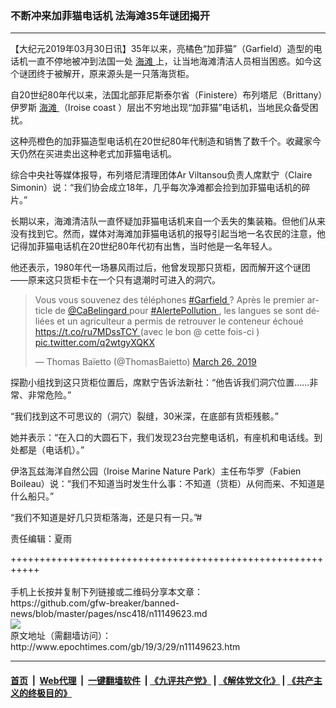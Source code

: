 ### 不断冲来加菲猫电话机 法海滩35年谜团揭开
------------------------

<p>
 【大纪元2019年03月30日讯】35年以来，亮橘色“加菲猫”（Garfield）造型的电话机一直不停地被冲到法国一处
 <a href="http://www.epochtimes.com/gb/tag/%E6%B5%B7%E6%BB%A9.html">
  海滩
 </a>
 上，让当地海滩清洁人员相当困惑。如今这个谜团终于被解开，原来源头是一只落海货柜。
</p>
<p>
 自20世纪80年代以来，法国北部菲尼斯泰尔省（Finistere）布列塔尼（Brittany）伊罗斯
 <a href="http://www.epochtimes.com/gb/tag/%E6%B5%B7%E6%BB%A9.html">
  海滩
 </a>
 （Iroise coast ）层出不穷地出现“加菲猫”电话机，当地民众备受困扰。
</p>
<p>
 这种亮橙色的加菲猫造型电话机在20世纪80年代制造和销售了数千个。收藏家今天仍然在买进卖出这种老式加菲猫电话机。
</p>
<p>
 综合中央社等媒体报导，布列塔尼清理团体Ar Viltansou负责人席默宁（Claire Simonin）说：“我们协会成立18年，几乎每次净滩都会捡到加菲猫电话机的碎片。”
</p>
<p>
 长期以来，海滩清洁队一直怀疑加菲猫电话机来自一个丢失的集装箱。但他们从来没有找到它。然而，媒体对海滩加菲猫电话机的报导引起当地一名农民的注意，他记得加菲猫电话机在20世纪80年代初有出售，当时他是一名年轻人。
</p>
<p>
 他还表示，1980年代一场暴风雨过后，他曾发现那只货柜，因而解开这个谜团——原来这只货柜卡在一个只有退潮时可进入的洞穴。
</p>
<p>
</p>
<blockquote class="twitter-tweet" data-lang="en">
 <p dir="ltr" lang="fr">
  Vous vous souvenez des téléphones
  <a href="https://twitter.com/hashtag/Garfield?src=hash&amp;ref_src=twsrc%5Etfw">
   #Garfield
  </a>
  ? Après le premier article de
  <a href="https://twitter.com/CaBelingard?ref_src=twsrc%5Etfw">
   @CaBelingard
  </a>
  pour
  <a href="https://twitter.com/hashtag/AlertePollution?src=hash&amp;ref_src=twsrc%5Etfw">
   #AlertePollution
  </a>
  , les langues se sont déliées et un agriculteur a permis de retrouver le conteneur échoué
  <a href="https://t.co/ru7MDssTCY">
   https://t.co/ru7MDssTCY
  </a>
  (avec le bon @ cette fois-ci )
  <a href="https://t.co/q2wtgyXQKX">
   pic.twitter.com/q2wtgyXQKX
  </a>
 </p>
 <p>
  — Thomas Baïetto (@ThomasBaietto)
  <a href="https://twitter.com/ThomasBaietto/status/1110456376533368832?ref_src=twsrc%5Etfw">
   March 26, 2019
  </a>
 </p>
</blockquote>
<p>
 <p>
  探勘小组找到这只货柜位置后，席默宁告诉法新社：“他告诉我们洞穴位置……非常、非常危险。”
 </p>
 <p>
  “我们找到这不可思议的（洞穴）裂缝，30米深，在底部有货柜残骸。”
 </p>
 <p>
  她并表示：“在入口的大圆石下，我们发现23台完整电话机，有座机和电话线。到处都是（电话机）。”
 </p>
 <p>
  伊洛瓦兹海洋自然公园（Iroise Marine Nature Park）主任布华罗（Fabien Boileau）说：“我们不知道当时发生什么事：不知道（货柜）从何而来、不知道是什么船只。”
 </p>
 <p>
  “我们不知道是好几只货柜落海，还是只有一只。”#
 </p>
 <div class="video_fit_container">
 </div>
 <p>
  责任编辑：夏雨
 </p>
</p>
+++++++++++++++++++++++++++++++++++++++++++++++++++++++++++<br/><br/>
手机上长按并复制下列链接或二维码分享本文章：<br/>
https://github.com/gfw-breaker/banned-news/blob/master/pages/nsc418/n11149623.md <br/>
<a href='https://github.com/gfw-breaker/banned-news/blob/master/pages/nsc418/n11149623.md'><img src='https://github.com/gfw-breaker/banned-news/blob/master/pages/nsc418/n11149623.md.png'/></a> <br/>
原文地址（需翻墙访问）：http://www.epochtimes.com/gb/19/3/29/n11149623.htm


------------------------
#### [首页](https://github.com/gfw-breaker/banned-news/blob/master/README.md) &nbsp;|&nbsp; [Web代理](https://github.com/labour-camp/helloworld) &nbsp;|&nbsp; [一键翻墙软件](https://github.com/gfw-breaker/nogfw/blob/master/README.md) &nbsp;| [《九评共产党》](https://github.com/gfw-breaker/9ping.md/blob/master/README.md#九评之一评共产党是什么) | [《解体党文化》](https://github.com/gfw-breaker/jtdwh.md/blob/master/README.md) | [《共产主义的终极目的》](https://github.com/gfw-breaker/gczydzjmd.md/blob/master/README.md)

